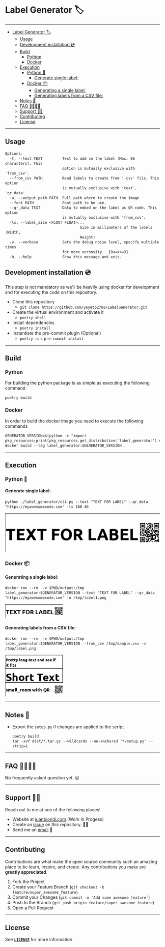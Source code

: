 # Label Generator :label:

---

- [Label Generator :label:](#label-generator-label)
  - [Usage](#usage)
  - [Development installation :cd:](#development-installation-cd)
  - [Build](#build)
    - [Python](#python)
    - [Docker](#docker)
  - [Execution](#execution)
    - [Python :snake:](#python-snake)
      - [Generate single label:](#generate-single-label)
    - [Docker :package:](#docker-package)
      - [Generating a single label:](#generating-a-single-label)
      - [Generating labels from a CSV file:](#generating-labels-from-a-csv-file)
  - [Notes :bookmark_tabs:](#notes-bookmark_tabs)
  - [FAQ :raising_hand_woman::raising_hand_man:](#faq-raising_hand_womanraising_hand_man)
  - [Support :mechanic:](#support-mechanic)
  - [Contributing](#contributing)
  - [License](#license)

---

## Usage

```console
Options:
  -t, --text TEXT         Text to add on the label (Max. 86 characters). This
                          option is mutually exclusive with 'from_csv'.
  --from_csv PATH         Read labels to create from '.csv' file. This option
                          is mutually exclusive with 'text', 'qr_data'.
  -o, --output_path PATH  Full path where to create the image
  --font PATH             Font path to be use.
  --qr_data TEXT          Data to embed on the label as QR code. This option
                          is mutually exclusive with 'from_csv'.
  -ls, --label_size <FLOAT FLOAT>...
                                  Size in millimeters of the labels (Width,
                                  Height)
  -v, --verbose           Sets the debug noise level, specify multiple times
                          for more verbosity.  [0<=x<=3]
  -h, --help              Show this message and exit.
```

## Development installation :cd:

This step is not mandatory as we'll be heavily using docker for development and for executing the code on this repository.

- Clone this repository
  - `git clone https://github.com/yeyeto2788/LabelGenerator.git`
- Create the virtual environment and activate it
  - `poetry shell`
- Install dependencies
  - `poetry install`
- Instantiate the pre-commit plugin (Optional)
  - `poetry run pre-commit install`

---

## Build

### Python

For building the python package is as simple as executing the following command:

```console
poetry build
```

### Docker

In order to build the docker image you need to execute the following commands

```console
GENERATOR_VERSION=$(python -c "import pkg_resources;print(pkg_resources.get_distribution('label_generator').version)")
docker build --tag label_generator:$GENERATOR_VERSION .
```

---

## Execution

### Python :snake:

#### Generate single label:

```console
python ./label_generator/cli.py --text "TEXT FOR LABEL" --qr_data "https://myawesomecode.com" -ls 160 40
```

![Custom size label](docs/images/sample_execution_custom_size.png)

### Docker :package:

#### Generating a single label:

```console
docker run --rm  -v $PWD/output:/tmp label_generator:$GENERATOR_VERSION --text "TEXT FOR LABEL" --qr_data "https://myawesomecode.com" -o /tmp/label1.png
```

![Single label generated](docs/images/sample_execution.png)

#### Generating labels from a CSV file:

```console
docker run --rm  -v $PWD/output:/tmp label_generator:$GENERATOR_VERSION --from_csv /tmp/sample.csv -o /tmp/label.png
```

![Labels generated from csv file](./docs/images/sample_csv_execution.png)

---

## Notes :bookmark_tabs:

- Export the `setup.py` if changes are applied to the script
  ```console
  poetry build
  tar -xvf dist/*.tar.gz --wildcards --no-anchored '*/setup.py' --strip=1
  ```

---

<!-- Frequently asked questions -->

## FAQ :raising_hand_woman::raising_hand_man:

No frequently asked question yet. :neutral_face:

---

<!-- Support -->

## Support :mechanic:

Reach out to me at one of the following places!

- Website at [juanbiondi.com](https://www.juanbiondi.com) (Work In Progess)
- Create an [issue](https://github.com/yeyeto2788/LabelGenerator/issues/new/choose) on this repository. :pirate_flag:
- Send me an [email](mailto:jebp.freelance@gmail.com) :email:

---

<!-- Contributing -->

## Contributing

Contributions are what make the open source community such an amazing place to be learn, inspire, and create. Any contributions you make are **greatly appreciated**.

1. Fork the Project
2. Create your Feature Branch (`git checkout -b feature/super_awesome_feature`)
3. Commit your Changes (`git commit -m 'Add some awesome feature'`)
4. Push to the Branch (`git push origin feature/super_awesome_feature`)
5. Open a Pull Request

---

<!-- License -->

## License

See [**`LICENSE`**](./LICENSE) for more information.
